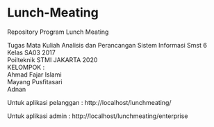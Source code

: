 # Lunch-Meating
Repository Program Lunch Meating

Tugas Mata Kuliah Analisis dan Perancangan Sistem Informasi Smst 6<br>
Kelas SA03 2017<br>
Poilteknik STMI JAKARTA 2020<br>
KELOMPOK :<br>
Ahmad Fajar Islami<br>
Mayang Pusfitasari<br>
Adnan<br>

Untuk aplikasi pelanggan :
http://localhost/lunchmeating/

Untuk aplikasi admin :
http://localhost/lunchmeating/enterprise
